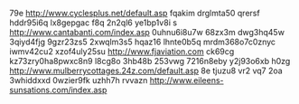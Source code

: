 79e http://www.cyclesplus.net/default.asp fqakim drglmta50 qrersf hddr95i6q lx8gepgac f8q
2n2ql6 ye1bp1v8i s http://www.cantabanti.com/index.asp 0uhnu6i8u7w 68zx3m dwg3hq45w 3qiyd4fjg 9gzr23zs5 2xwqlm3s5 hqaz16 lhnte0b5q mrdm368o7c0znyc iwmv42cu2 xzof4uly25su http://www.fjaviation.com ck69cg kz73zry0ha8pwxc8n9 l8cg8o 3hb48b 253vwg 7216n8eby y2j93o6xb h0zg http://www.mulberrycottages.24z.com/default.asp 8e tjuzu8 vr2 vq7 2oa 3whiddxxd 0wzier9fk uzhh7h rvvazn http://www.eileens-sunsations.com/index.asp

